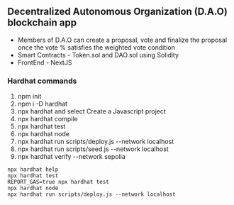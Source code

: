 ## Decentralized Autonomous Organization (D.A.O) blockchain app
- Members of D.A.O can create a proposal, vote and finalize the proposal once the vote % satisfies the weighted vote condition
- Smart Contracts - Token.sol and DAO.sol using Solidity
-  FrontEnd - NextJS


### Hardhat commands
1. npm init
2. npm i -D hardhat 
3. npx hardhat and select Create a Javascript project
4. npx hardhat compile
5. npx hardhat test
6. npx hardhat node
7. npx hardhat run scripts/deploy.js --network localhost
8. npx hardhat run scripts/seed.js --network localhost
9. npx hardhat verify --network sepolia <api-key> <constructor-args>

```shell
npx hardhat help
npx hardhat test
REPORT_GAS=true npx hardhat test
npx hardhat node
npx hardhat run scripts/deploy.js --network localhost
```

